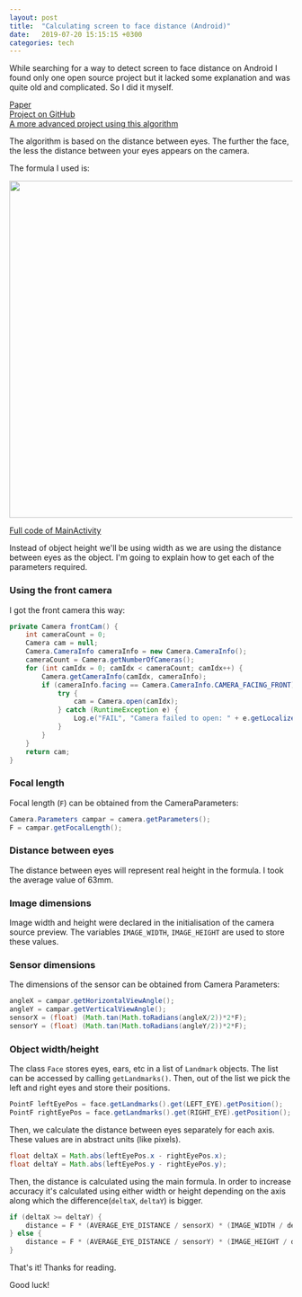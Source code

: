 ```yaml
---
layout: post
title:  "Calculating screen to face distance (Android)"
date:   2019-07-20 15:15:15 +0300
categories: tech
---
```


While searching for a way to detect screen to face distance on Android I found only one open source project but it lacked some explanation and was quite old and complicated. So I did it myself.

[Paper](https://www.techrxiv.org/articles/preprint/Calculating_screen_to_face_distance/12951320)   
[Project on GitHub](https://github.com/IvanLudvig/Screen-to-face-distance)  
[A more advanced project using this algorithm](https://github.com/IvanLudvig/FollowingEye)

The algorithm is based on the distance between eyes. The further the face, the less the distance between your eyes appears on the camera.  

The formula I used is:  

<img src="{{site.baseurl}}/assets/img/formula.png" width="600">

[Full code of MainActivity](https://github.com/IvanLudvig/Screen-to-face-distance/blob/master/app/src/main/java/ru/ivanludvig/screenfacedistance/MainActivity.java)

Instead of object height we'll be using width as we are using the distance between eyes as the object. I'm going to explain how to get each of the parameters required.

### Using the front camera
I got the front camera this way:
```java
private Camera frontCam() {
    int cameraCount = 0;
    Camera cam = null;
    Camera.CameraInfo cameraInfo = new Camera.CameraInfo();
    cameraCount = Camera.getNumberOfCameras();
    for (int camIdx = 0; camIdx < cameraCount; camIdx++) {
        Camera.getCameraInfo(camIdx, cameraInfo);
        if (cameraInfo.facing == Camera.CameraInfo.CAMERA_FACING_FRONT) {
            try {
                cam = Camera.open(camIdx);
            } catch (RuntimeException e) {
                Log.e("FAIL", "Camera failed to open: " + e.getLocalizedMessage());
            }
        }
    }
    return cam;
}
```

### Focal length
Focal length (`F`) can be obtained from the CameraParameters:

```java
Camera.Parameters campar = camera.getParameters();
F = campar.getFocalLength();
```

### Distance between eyes
The distance between eyes will represent real height in the formula. I took the average value of 63mm.

### Image dimensions
Image width and height were declared in the initialisation of the camera source preview. The variables `IMAGE_WIDTH`, `IMAGE_HEIGHT` are used to store these values.

### Sensor dimensions
The dimensions of the sensor can be obtained from Camera Parameters:

```java
angleX = campar.getHorizontalViewAngle();
angleY = campar.getVerticalViewAngle();
sensorX = (float) (Math.tan(Math.toRadians(angleX/2))*2*F);
sensorY = (float) (Math.tan(Math.toRadians(angleY/2))*2*F);
```

### Object width/height
The class `Face` stores eyes, ears, etc in a list of `Landmark` objects. The list can be accessed by calling `getLandmarks()`. Then, out of the list we pick the left and right eyes and store their positions. 

```java
PointF leftEyePos = face.getLandmarks().get(LEFT_EYE).getPosition();
PointF rightEyePos = face.getLandmarks().get(RIGHT_EYE).getPosition();
```
Then, we calculate the distance between eyes separately for each axis. These values are in abstract units (like pixels). 

```java
float deltaX = Math.abs(leftEyePos.x - rightEyePos.x);
float deltaY = Math.abs(leftEyePos.y - rightEyePos.y);
```
Then, the distance is calculated using the main formula. In order to increase accuracy it's calculated using either width or height depending on the axis along which the difference(`deltaX`, `deltaY`) is bigger.

```java
if (deltaX >= deltaY) {
    distance = F * (AVERAGE_EYE_DISTANCE / sensorX) * (IMAGE_WIDTH / deltaX);
} else {
    distance = F * (AVERAGE_EYE_DISTANCE / sensorY) * (IMAGE_HEIGHT / deltaY);
}
```

That's it! Thanks for reading.


Good luck!
